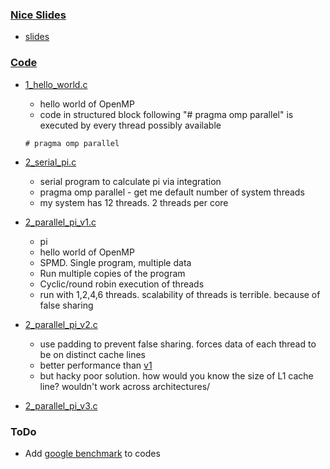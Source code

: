 ### [Nice Slides](./slides)
* [slides](./slides)

### [Code](./Code)
* [1_hello_world.c](./Code/1.c)
  * hello world of OpenMP
  * code in structured block following "# pragma omp parallel" is executed by every thread possibly available
  ```
  # pragma omp parallel
  ```

* [2_serial_pi.c](./Code/2_serial_pi.c)
  * serial program to calculate pi via integration
  * pragma omp parallel - get me default number of system threads
  * my system has 12 threads. 2 threads per core
* [2_parallel_pi_v1.c](./Code/2_parallel_pi_v1.c)
  * pi
  * hello world of OpenMP
  * SPMD. Single program, multiple data
  * Run multiple copies of the program
  * Cyclic/round robin execution of threads
  * run with 1,2,4,6 threads. scalability of threads is terrible. because of false sharing
* [2_parallel_pi_v2.c](./Code/2_parallel_pi_v2.c)
  * use padding to prevent false sharing. forces data of each thread to be on distinct cache lines
  * better performance than [v1](./Code/2_parallel_pi_v1.c)
  * but hacky poor solution. how would you know the size of L1 cache line? wouldn't work across architectures/
* [2_parallel_pi_v3.c](./Code/2_parallel_pi_v3.c)

### ToDo
* Add [google benchmark](https://github.com/google/benchmark) to codes
